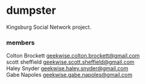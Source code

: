 # dumpster
Kingsburg Social Network project.

### members
Colton Brockett <geekwise.colton.brockett@gmail.com>  
scott sheffield <geekwise.scott.sheffield@gmail.com>  
Haley Snyder <geekwise.haley.snyder@gmail.com>  
Gabe Napoles <geekwise.gabe.napoles@gmail.com>


